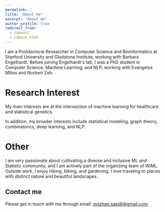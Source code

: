 ```yaml
---
permalink: /
title: "About me"
excerpt: "About me"
author_profile: true
redirect_from: 
  - /about/
  - /about.html
---
```


I am a Postdoctoral Researcher in Computer Science and Bioinformatics at Stanford University and Gladstone Institute, working with Barbara Engelhardt. Before joining Engelhardt's lab, I was a PhD student in Computer Science, Machine Learning, and NLP, working with Evangelos Milios and Norbert Zeh. 

<!-- #I am a Postdoctoral Researcher at the Department of Biomedical Data Science at Stanford University, working with Barbara Engelhardt. -->

<!-- #Prior to my current position, I was a Postdoctoral Research Scientist at the Machine Learning and Optimization (MLO) lab at EPFL, working with Martin Jaggi. #While at EPFL, I organized the Smooth Games reading group. In part of my time, I participated in the intelligent Global Health (iGH) sub-group of MLO led #by Mary-Anne Hartley, by advising on the machine learning aspect of the ongoing projects. I obtained my Ph.D. from EPFL, and Idiap, supervised by François #Fleuret. During my Ph.D. studies I did two internships at: (i) Mila where I was supervised by Yoshua Bengio and Simon Lacoste-Julien, as well as at (ii) #DeepMind supervised by Irina Higgins. -->



Research Interest
======

My main interests are at the intersection of machine learning for healthcare and statistical genetics. 
<!-- #My research aims to better understand the training dynamics of multi-player games and develop improved methods for their optimization.  -->
In addition, my broader interests include statistical modeling, graph theory, combinatorics, deep learning, and NLP.

Other
======
I am very passionate about cultivating a diverse and inclusive ML and Statistic community, and I am actively part of the organizing team of WiML. Outside work, I enjoy hiking, biking, and gardening. I love traveling to places with distinct nature and beautiful landscapes.

Contact me
------
Please get in touch with me through email: mozhan.saeidi@gmail.com



